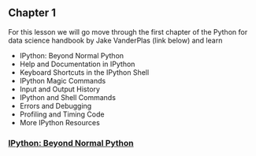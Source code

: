 ## Chapter 1

For this lesson we will go move through the first chapter of the Python for data science handbook by Jake VanderPlas
(link below) and learn 
- IPython: Beyond Normal Python
- Help and Documentation in IPython
- Keyboard Shortcuts in the IPython Shell
- IPython Magic Commands
- Input and Output History
- IPython and Shell Commands
- Errors and Debugging
- Profiling and Timing Code
- More IPython Resources

### [IPython: Beyond Normal Python](https://jakevdp.github.io/PythonDataScienceHandbook/01.00-ipython-beyond-normal-python.html)
